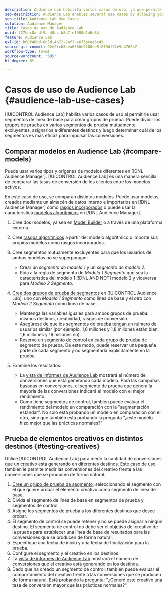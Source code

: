 ```yaml
---
description: Audience Lab habilita varios casos de uso, ya que permite utilizar segmentos de línea de base para crear grupos de prueba. Puede dividir los grupos de prueba en varios segmentos de prueba mutuamente excluyentes, asignarlos a diferentes destinos y luego determinar cuál de los segmentos es más eficaz para impulsar las conversiones.
seo-description: Audience Lab enables several use cases by allowing you to use baseline segments for creating test groups. You can divide test groups into several mutually exclusive test segments, map these to different destinations and then determine which of the segments are most effective in driving conversions.
seo-title: Audience Lab Use Cases
solution: Audience Manager
title: Casos de uso de Audience Lab
uuid: 727bec8a-df9a-40cc-b8a7-e1980d146a84
feature: Audience Lab
exl-id: b68f48bd-0d5d-4b72-84f3-a6f3acea6c49
source-git-commit: 92e2fcb5cea6560e9288ee5f819df52e9e4768b7
workflow-type: tm+mt
source-wordcount: '585'
ht-degree: 0%

---
```


# Casos de uso de Audience Lab {#audience-lab-use-cases}

[!UICONTROL Audience Lab] habilita varios casos de uso al permitirle usar segmentos de línea de base para crear grupos de prueba. Puede dividir los grupos de prueba en varios segmentos de prueba mutuamente excluyentes, asignarlos a diferentes destinos y luego determinar cuál de los segmentos es más eficaz para impulsar las conversiones.

## Comparar modelos en Audience Lab {#compare-models}

Puede usar varios tipos y orígenes de modelos diferentes en [!DNL Audience Manager]. [!UICONTROL Audience Lab] es una manera sencilla de comparar las tasas de conversión de los clientes entre los modelos activos.

<!-- audience-lab-compare-models.xml -->

En este caso de uso, se comparan distintos modelos. Puede usar modelos creados mediante un almacén de datos interno e importarlos en [!DNL Audience Manager] como [rasgos incorporados](../../features/traits/create-onboarded-rule-based-traits.md#create-rules-based-or-onboarded-traits) o puede usar la característica [modelos algorítmicos](../../features/algorithmic-models/understanding-models.md) en [!DNL Audience Manager].

1. Cree dos modelos, ya sea en [Model Builder](../../features/algorithmic-models/create-model.md) o a través de una plataforma externa.
1. Cree [rasgos algorítmicos](../../features/traits/create-algorithmic-traits.md) a partir del modelo algorítmico o importe sus propios modelos como rasgos incorporados.
1. Cree segmentos mutuamente excluyentes para que los usuarios de ambos modelos no se superpongan:

   * Crear un *segmento de modelo 1* y un *segmento de modelo 2*.
   * Pida a la regla de segmento de *Modelo 1 Segmento* que sea la característica del modelo 1 [!DNL AND NOT] modelo 2 y viceversa para *Modelo 2 Segmento*.

1. [Cree dos grupos de prueba de segmentos](../../features/audience-lab/audience-lab-manage-test-groups.md#create-test-groups) en [!UICONTROL Audience Lab], uno con *Modelo 1 Segmento* como línea de base y el otro con *Modelo 2 Segmento* como línea de base.

   * Mantenga las variables iguales para ambos grupos de prueba: mismos destinos, creatividad, rasgos de conversión.
   * Asegúrese de que los segmentos de prueba tengan un número de usuarios similar (por ejemplo, 1,6 millones y 1,8 millones están bien, 1,6 millones y 16 millones no).
   * Reserve un segmento de control en cada grupo de prueba de segmento de prueba. De este modo, puede reservar una pequeña parte de cada segmento y no segmentarla explícitamente en la prueba.

1. Examine los resultados:

   * La [vista de informes de Audience Lab](../../features/audience-lab/audience-lab-reporting-view.md) mostrará el número de conversiones que está generando cada modelo. Para las campañas basadas en conversiones, el segmento de prueba que genera la mayoría de las conversiones indicará el modelo con el mejor rendimiento.
   * Como tiene segmentos de control, también puede evaluar el rendimiento del modelo en comparación con la &quot;segmentación estándar&quot;. No solo está probando un modelo en comparación con el otro, sino que también está probando la pregunta &quot;¿este modelo hizo mejor que las prácticas normales?&quot;

## Prueba de elementos creativos en distintos destinos {#testing-creatives}

<!-- audience-lab-creatives-across-destinations.xml -->

Utilice [!UICONTROL Audience Lab] para medir la cantidad de conversiones que un creativo está generando en diferentes destinos. Este caso de uso también le permite medir las conversiones del creativo frente a las conversiones que se producen de forma natural.

1. [Cree un grupo de prueba de segmento](../../features/audience-lab/audience-lab-manage-test-groups.md#create-test-groups), seleccionando el segmento con el que quiere probar el elemento creativo como segmento de línea de base.
1. Divida el segmento de línea de base en segmentos de prueba y segmentos de control.
1. Asigne los segmentos de prueba a los diferentes destinos que desee probar.
1. El segmento de control se puede retener y no se puede asignar a ningún destino. El segmento de control no debe ser el objetivo del creativo de la prueba para establecer una línea de base de resultados para las conversiones que se producen de forma natural.
1. Especifique una fecha de inicio y una fecha de finalización para la prueba.
1. Configure el segmento y el creativo en los destinos.
1. La [vista de informes de Audience Lab](../../features/audience-lab/audience-lab-reporting-view.md) mostrará el número de conversiones que el creativo está generando en los destinos.
1. Dado que ha creado un segmento de control, también puede evaluar el comportamiento del creativo frente a las conversiones que se producen de forma natural. Está probando la pregunta: &quot;¿Generó este creativo una tasa de conversión mayor que las prácticas normales?&quot;
